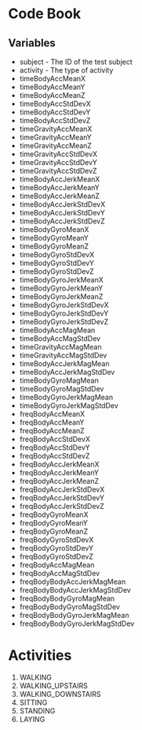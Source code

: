 # Code Book

## Variables

 * subject - The ID of the test subject
 * activity - The type of activity
 * timeBodyAccMeanX
 * timeBodyAccMeanY
 * timeBodyAccMeanZ
 * timeBodyAccStdDevX
 * timeBodyAccStdDevY
 * timeBodyAccStdDevZ
 * timeGravityAccMeanX
 * timeGravityAccMeanY
 * timeGravityAccMeanZ
 * timeGravityAccStdDevX
 * timeGravityAccStdDevY
 * timeGravityAccStdDevZ
 * timeBodyAccJerkMeanX
 * timeBodyAccJerkMeanY         
 * timeBodyAccJerkMeanZ         
 * timeBodyAccJerkStdDevX       
 * timeBodyAccJerkStdDevY       
 * timeBodyAccJerkStdDevZ       
 * timeBodyGyroMeanX             
 * timeBodyGyroMeanY            
 * timeBodyGyroMeanZ            
 * timeBodyGyroStdDevX          
 * timeBodyGyroStdDevY          
 * timeBodyGyroStdDevZ          
 * timeBodyGyroJerkMeanX        
 * timeBodyGyroJerkMeanY        
 * timeBodyGyroJerkMeanZ        
 * timeBodyGyroJerkStdDevX      
 * timeBodyGyroJerkStdDevY      
 * timeBodyGyroJerkStdDevZ      
 * timeBodyAccMagMean           
 * timeBodyAccMagStdDev         
 * timeGravityAccMagMean        
 * timeGravityAccMagStdDev      
 * timeBodyAccJerkMagMean       
 * timeBodyAccJerkMagStdDev     
 * timeBodyGyroMagMean          
 * timeBodyGyroMagStdDev        
 * timeBodyGyroJerkMagMean      
 * timeBodyGyroJerkMagStdDev    
 * freqBodyAccMeanX             
 * freqBodyAccMeanY             
 * freqBodyAccMeanZ             
 * freqBodyAccStdDevX           
 * freqBodyAccStdDevY           
 * freqBodyAccStdDevZ           
 * freqBodyAccJerkMeanX         
 * freqBodyAccJerkMeanY         
 * freqBodyAccJerkMeanZ         
 * freqBodyAccJerkStdDevX       
 * freqBodyAccJerkStdDevY       
 * freqBodyAccJerkStdDevZ       
 * freqBodyGyroMeanX            
 * freqBodyGyroMeanY            
 * freqBodyGyroMeanZ            
 * freqBodyGyroStdDevX          
 * freqBodyGyroStdDevY          
 * freqBodyGyroStdDevZ          
 * freqBodyAccMagMean           
 * freqBodyAccMagStdDev         
 * freqBodyBodyAccJerkMagMean   
 * freqBodyBodyAccJerkMagStdDev 
 * freqBodyBodyGyroMagMean      
 * freqBodyBodyGyroMagStdDev    
 * freqBodyBodyGyroJerkMagMean  
 * freqBodyBodyGyroJerkMagStdDev

# Activities

1. WALKING
2. WALKING_UPSTAIRS
3. WALKING_DOWNSTAIRS
4. SITTING
5. STANDING
6. LAYING
